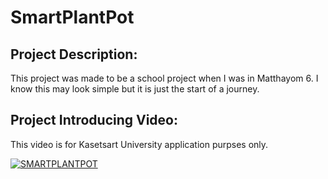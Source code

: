 # SmartPlantPot

## Project Description:
This project was made to be a school project when I was in Matthayom 6.
I know this may look simple but it is just the start of a journey.

## Project Introducing Video:
This video is for Kasetsart University application purpses only.

[![SMARTPLANTPOT](https://img.youtube.com/vi/y544bQZKX4Y/0.jpg)](https://www.youtube.com/watch?v=y544bQZKX4Y)
